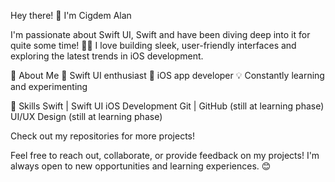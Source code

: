 Hey there! 👋 I'm Cigdem Alan

I'm passionate about Swift UI, Swift and have been diving deep into it for quite some time! 👨‍💻 I love building sleek, user-friendly interfaces and exploring the latest trends in iOS development.

🔭 About Me
🌟 Swift UI enthusiast
📱 iOS app developer
💡 Constantly learning and experimenting

🔧 Skills
Swift | Swift UI
iOS Development
Git | GitHub (still at learning phase)
UI/UX Design (still at learning phase)

Check out my repositories for more projects!


Feel free to reach out, collaborate, or provide feedback on my projects! I'm always open to new opportunities and learning experiences. 😊
